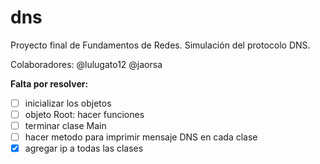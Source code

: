 # dns
Proyecto final de Fundamentos de Redes. Simulación del protocolo DNS.

Colaboradores:
@lulugato12
@jaorsa

**Falta por resolver:**
- [ ] inicializar los objetos
- [ ] objeto Root: hacer funciones
- [ ] terminar clase Main
- [ ] hacer metodo para imprimir mensaje DNS en cada clase
- [x] agregar ip a todas las clases
